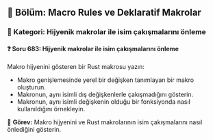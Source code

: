 ## 📘 Bölüm: Macro Rules ve Deklaratif Makrolar
### 🔹 Kategori: Hijyenik makrolar ile isim çakışmalarını önleme
#### ❓ Soru 683: Hijyenik makrolar ile isim çakışmalarını önleme

Makro hijyenini gösteren bir Rust makrosu yazın:

- Makro genişlemesinde yerel bir değişken tanımlayan bir makro oluşturun.
- Makronun, aynı isimli dış değişkenlerle çakışmadığını gösterin.
- Makronun, aynı isimli değişkenin olduğu bir fonksiyonda nasıl kullanıldığını örnekleyin.

🔧 **Görev:** Makro hijyenini ve Rust makrolarının isim çakışmalarını nasıl önlediğini gösterin.

